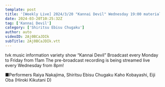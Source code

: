 ```yaml
---
template: post
title: '[Weekly Live] 2024/3/20 "Kannai Devil" Wednesday 19:00 material (Kaho Kobayashi)'
date: 2024-03-20T10:25:32Z
tag: ['Kannai Devil']
category: ['Shiritsu Ebisu Chugaku']
author: auto 
videoID: 2Aj0BCaJDIk
subTitle: 2Aj0BCaJDIk.vtt
---
```

tvk music information variety show “Kannai Devil”
Broadcast every Monday to Friday from 11am
The pre-broadcast recording is being streamed live every Wednesday from 8pm!

■Performers
Raiya Nakajima, Shiritsu Ebisu Chugaku Kaho Kobayashi, Eiji Oba (Hiroki Kikutani D)
